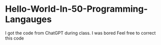 # Hello-World-In-50-Programming-Langauges
I got the code from ChatGPT during class. I was bored
Feel free to correct this code
